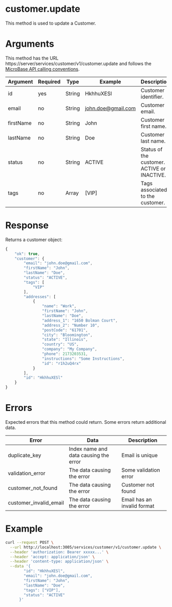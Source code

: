 # customer.update

This method is used to update a Customer.

# Arguments

This method has the URL https://server/services/customer/v1/customer.update and
follows the [MicroBase API calling conventions](../calling-conventions.html).

Argument | Required | Type | Example | Description
---------|----------|------|---------|------------
id        | yes  | String      | HkhhuXESl            | Customer identifier.
email     | no   | String      | john.doe@gmail.com   | Customer email.
firstName | no   | String      | John                 | Customer first name.
lastName  | no   | String      | Doe                  | Customer last name.
status    | no   | String      | ACTIVE               | Status of the customer. ACTIVE or INACTIVE.
tags      | no   | Array       | [VIP]                | Tags associated to the customer.

# Response

Returns a customer object:

```javascript
{
    "ok": true,
    "customer": {
        "email": "john.doe@gmail.com",
        "firstName": "John",
        "lastName": "Doe",
        "status": "ACTIVE",
        "tags": [
            "VIP"
        ],
        "addresses": [
            {
                "name": "Work",
                "firstName": "John",
                "lastName": "Doe",
                "address_1": "1650 Bolman Court",
                "address_2": "Number 10",
                "postCode": "61701",
                "city": "Bloomington",
                "state": "Illinois",
                "country": "US",
                "company": "My Company",
                "phone": 2173203531,
                "instructions": "Some Instructions",
                "id": "r1h2uQ4rx"
            }
        ],
        "id": "HkhhuXESl"
    }
}
```

# Errors

Expected errors that this method could return. Some errors return additional data.

Error | Data | Description
------|------|------------
duplicate_key | Index name and data causing the error | Email is unique
validation_error | The data causing the error | Some validation error
customer_not_found | The data causing the error | Customer not found
customer_invalid_email | The data causing the error | Email has an invalid format

# Example

```bash
curl --request POST \
  --url http://localhost:3005/services/customer/v1/customer.update \
  --header 'authorization: Bearer xxxxx...' \
  --header 'accept: application/json' \
  --header 'content-type: application/json' \
  --data '{
        "id": "HkhhuXESl",
        "email": "john.doe@gmail.com",
        "firstName": "John",
        "lastName": "Doe",
        "tags": ["VIP"],
        "status": "ACTIVE"
      }'
```
